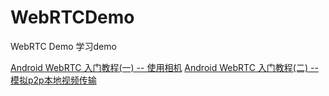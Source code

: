 # WebRTCDemo
WebRTC Demo 学习demo

[Android WebRTC 入门教程(一) -- 使用相机](https://blog.csdn.net/u011418943/article/details/127108642)
[Android WebRTC 入门教程(二) -- 模拟p2p本地视频传输](https://blog.csdn.net/u011418943/article/details/127117836)
